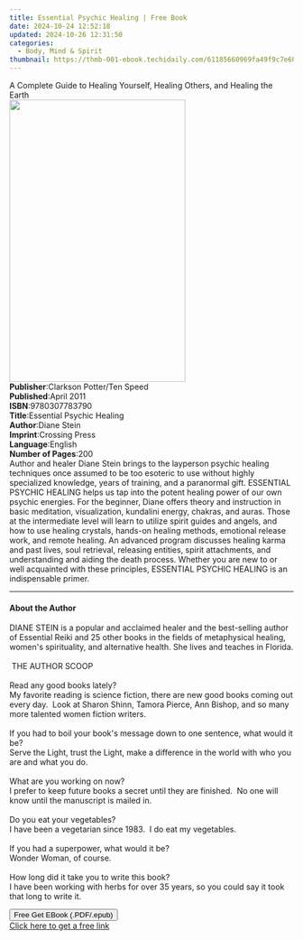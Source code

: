 ```yaml
---
title: Essential Psychic Healing | Free Book
date: 2024-10-24 12:52:18
updated: 2024-10-26 12:31:50
categories:
  - Body, Mind & Spirit
thumbnail: https://thmb-001-ebook.techidaily.com/61185660969fa49f9c7e60f05e23fe8ece7c7e674148834acd441c4afb4081d7.jpg
---
```

<main id="book-container">
  <div class="flex flex-col">
    <div class="book-brief flex-1 py-6 px-4 sm:p-6 md:py-10 md:px-8">
      <!-- brief-->
      <div class="book-brief-main">
        A Complete Guide to Healing Yourself, Healing Others, and Healing the
        Earth
      </div>
    </div>
    <div
      class="book-meta-info flex-1 grid gap-4 col-start-1 col-end-3 row-start-1 sm:mb-6 sm:grid-cols-4 lg:gap-6 lg:col-start-2 lg:row-end-6 lg:row-span-6 lg:mb-0"
    >
      <div
        class="book-meta-info-left place-content-center mt-4 p-4 text-sm leading-6 col-start-2 col-span-2 dark:text-slate-400"
      >
        <img
          class="w-full h-500 object-cover rounded-lg sm:h-255 sm:col-span-2 lg:col-span-full"
          src="https://img-001-ebook.techidaily.com/94c0c8c37faa458d71daff229d3e80c6e607674b56ab2cb7360d5fdd8103d38d.jpg"
          alt=""
          width="312"
          height="500"
        />
      </div>
      <div
        class="book-meta-info-right mt-2 col-start-1 row-start-2 col-span-3 self-center"
      >
        <!-- meta data  -->
        <div class="flex flex-col px-4 md:px-8">
          <div class="flex-1">
            <strong>Publisher</strong>:<span class="px-2"
              >Clarkson Potter/Ten Speed</span
            >
          </div>
          <div class="flex-1">
            <strong>Published</strong>:<span class="px-2">April 2011</span>
          </div>
          <div class="flex-1">
            <strong>ISBN</strong>:<span class="px-2">9780307783790</span>
          </div>
          <div class="flex-1">
            <strong>Title</strong>:<span class="px-2"
              >Essential Psychic Healing</span
            >
          </div>
          <div class="flex-1">
            <strong>Author</strong>:<span class="px-2">Diane Stein</span>
          </div>
          <div class="flex-1">
            <strong>Imprint</strong>:<span class="px-2">Crossing Press</span>
          </div>
          <div class="flex-1">
            <strong>Language</strong>:<span class="px-2">English</span>
          </div>
          <div class="flex-1">
            <strong>Number of Pages</strong>:<span class="px-2">200</span>
          </div>
        </div>
      </div>
    </div>
    <div class="book-description flex-1 py-6 px-4 sm:p-6 md:py-10 md:px-8">
      <div class="book-description-main">
        <div accordion-content="" id="description">
          Author and healer Diane Stein brings to the layperson psychic healing
          techniques once assumed to be too esoteric to use without highly
          specialized knowledge, years of training, and a paranormal gift.
          ESSENTIAL PSYCHIC HEALING helps us tap into the potent healing power
          of our own psychic energies. For the beginner, Diane offers theory and
          instruction in basic meditation, visualization, kundalini energy,
          chakras, and auras. Those at the intermediate level will learn to
          utilize spirit guides and angels, and how to use healing crystals,
          hands-on healing methods, emotional release work, and remote healing.
          An advanced program discusses healing karma and past lives, soul
          retrieval, releasing entities, spirit attachments, and understanding
          and aiding the death process. Whether you are new to or well
          acquainted with these principles, ESSENTIAL PSYCHIC HEALING is an
          indispensable primer.
        </div>
      </div>
    </div>
    <div class="book-excerpts flex-1 py-6 px-4 sm:p-6 md:py-10 md:px-8">
      <!-- excerpts-->
      <div class="book-excerpts-main">
        <hr />
        <h4 class="placeholder placeholder-heading">
          <span>About the Author</span>
        </h4>
        <p>
          DIANE STEIN is a popular and acclaimed healer and the best-selling
          author of Essential Reiki and 25 other books in the fields of
          metaphysical healing, women's spirituality, and alternative health.
          She lives and teaches in Florida.<br /><br />&nbsp;THE AUTHOR SCOOP<br /><br />Read
          any good books lately?<br />My favorite reading is science fiction,
          there are new good books coming out every day.&nbsp; Look at Sharon
          Shinn, Tamora Pierce, Ann Bishop, and so many more talented women
          fiction writers.<br /><br />If you had to boil your book's message
          down to one sentence, what would it be?<br />Serve the Light, trust
          the Light, make a difference in the world with who you are and what
          you do.<br /><br />What are you working on now?<br />I prefer to keep
          future books a secret until they are finished.&nbsp; No one will know
          until the manuscript is mailed in.<br /><br />Do you eat your
          vegetables?<br />I have been a vegetarian since 1983.&nbsp; I do eat
          my vegetables.<br /><br />If you had a superpower, what would it
          be?<br />Wonder Woman, of course.<br /><br />How long did it take you
          to write this book?&nbsp; <br />I have been working with herbs for
          over 35 years, so you could say it took that long to write it.
        </p>
      </div>
    </div>
    <div
      class="book-about-author flex-1 py-6 px-4 sm:p-6 md:py-10 md:px-8"
    ></div>
    <div class="book-free-get flex-1 py-6 px-4 sm:p-6 md:py-10 md:px-8">
      <button
        id="btn-free-get"
        class="bg-blue-500 hover:bg-blue-700 text-white font-bold py-2 px-4 rounded"
      >
        Free Get EBook (.PDF/.epub)
      </button>
      <div id="countdown-display" class="px-2 text-lg mt-2"></div>
      <a
        id="free-link"
        class="hidden bg-blue-500 hover:bg-blue-700 text-white font-bold py-2 px-4 rounded"
        href="https://www.ebooks.com/en-us/book/620347/essential-psychic-healing/diane-stein/"
        target="_blank"
        >Click here to get a free link</a
      >
    </div>
    <script>
      let countdownTime = 0;
      let countdownInterval = null;
      document
        .getElementById('btn-free-get')
        .addEventListener('click', startCountdown);
      function startCountdown() {
        countdownTime = new Date().getTime() + 60000 * 3;
        countdownInterval = setInterval(updateCountdown, 1000);
        document.getElementById('btn-free-get').disabled = true;
        document
          .getElementById('btn-free-get')
          .classList.add('bg-gray-500', 'cursor-not-allowed');
      }
      function updateCountdown() {
        let currentTime = new Date().getTime();
        let timeLeft = countdownTime - currentTime;
        let secondsLeft = Math.floor(timeLeft / 1000);
        document.getElementById('countdown-display').innerHTML =
          `Remaining time: ${secondsLeft} seconds.`;
        if (secondsLeft <= 0) {
          clearInterval(countdownInterval);
          document.getElementById('btn-free-get').classList.add('hidden');
          document.getElementById('free-link').classList.remove('hidden');
          document.getElementById('countdown-display').innerHTML = '';
        }
      }
    </script>
  </div>
</main>
